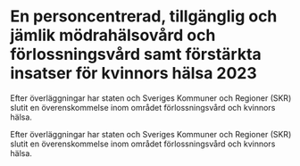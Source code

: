 # En personcentrerad, tillgänglig och jämlik mödrahälsovård och förlossningsvård samt förstärkta insatser för kvinnors hälsa 2023

Efter överläggningar har staten och Sveriges Kommuner och Regioner (SKR) slutit en överenskommelse inom området förlossningsvård och kvinnors hälsa.

Efter överläggningar har staten och Sveriges Kommuner och Regioner (SKR) slutit en överenskommelse inom området förlossningsvård och kvinnors hälsa.

